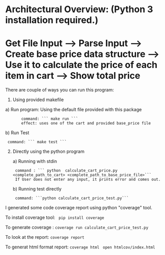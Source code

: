Architectural Overview:
(Python 3 installation required.)
==========================================================================

Get File Input --> Parse Input --> Create base price data structure -->
Use it to calculate the price of each item in cart -->  Show total price
==========================================================================

There are couple of ways you can run this program:
1) Using provided makefile

a) Run program:  Using the default file provided with this package

		   command: ``` make run ```
		   effect: uses one of the cart and provided base_price file

b) Run Test

	 command: ``` make test ```

2) Directly using the python program

	a) Running with stdin

		command : ``` python  calculate_cart_price.py <complete_path_to_cart> <complete_path_to_base_price_file>```
        If User does not enter any input, it prints error and comes out.

	b) Running test directly

		command: ```python calculate_cart_price_test.py```

I generated some code coverage report using python "coverage" tool.

To install coverage tool:
``` pip install coverage```

To generate coverage :
```coverage run calculate_cart_price_test.py ```

To look at the report:
```coverage report```

To generat  html format report:
```coverage html```
``` open htmlcov/index.html```